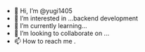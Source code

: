 - 👋 Hi, I’m @yugi1405
- 👀 I’m interested in ...backend development
- 🌱 I’m currently learning...
- 💞️ I’m looking to collaborate on ...
- 📫 How to reach me .

<!---
yugi1405/yugi1405 is a ✨ special ✨ repository because its `README.md` (this file) appears on your GitHub profile.
You can click the Preview link to take a look at your changes.
--->
